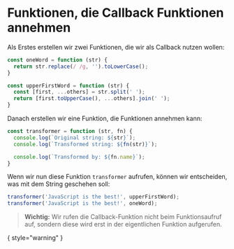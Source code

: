 # Funktionen, die Callback Funktionen annehmen

Als Erstes erstellen wir zwei Funktionen, die wir als Callback nutzen wollen:

````Javascript
const oneWord = function (str) {
  return str.replace(/ /g, '').toLowerCase();
}

const upperFirstWord = function (str) {
  const [first, ...others] = str.split(' ');
  return [first.toUpperCase(), ...others].join(' ');
}
````

Danach erstellen wir eine Funktion, die Funktionen annehmen kann:

````Javascript
const transformer = function (str, fn) {
  console.log(`Original string: ${str}`);
  console.log(`Transformed string: ${fn(str)}`);

  console.log(`Transformed by: ${fn.name}`);
}
````

Wenn wir nun diese Funktion `transformer` aufrufen, können wir entscheiden, was mit dem String geschehen soll:

````Javascript
transformer('JavaScript is the best!', upperFirstWord); 
transformer('JavaScript is the best!', oneWord);
````

> **Wichtig:** Wir rufen die Callback-Funktion nicht beim Funktionsaufruf auf, sondern diese wird erst in der eigentlichen Funktion aufgerufen.

{ style="warning" }